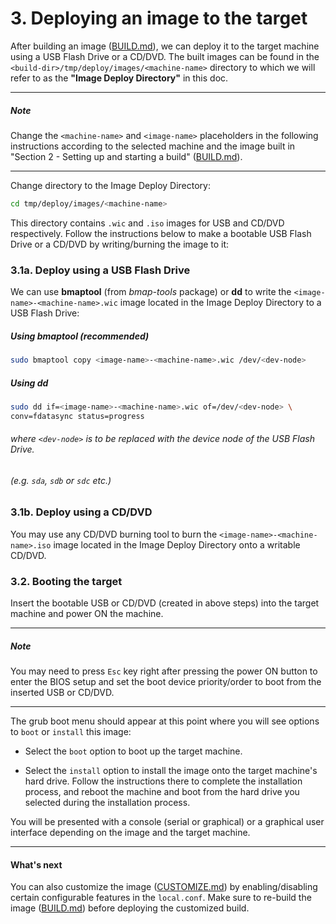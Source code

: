 # 3. Deploying an image to the target

After building an image ([BUILD.md](BUILD.md)), we can deploy it to the
target machine using a USB Flash Drive or a CD/DVD. The built images can be
found in the `<build-dir>/tmp/deploy/images/<machine-name>` directory to
which we will refer to as the **"Image Deploy Directory"** in this doc.

---
##### Note
Change the `<machine-name>` and `<image-name>` placeholders in the
following instructions according to the selected machine and the image 
built in "Section 2 - Setting up and starting a build" ([BUILD.md](BUILD.md)).

---

Change directory to the Image Deploy Directory:
```sh
cd tmp/deploy/images/<machine-name>
```

This directory contains `.wic` and `.iso` images for USB and CD/DVD
respectively. Follow the instructions below to make a bootable
USB Flash Drive or a CD/DVD by writing/burning the image to it:

### 3.1a. Deploy using a USB Flash Drive

We can use **bmaptool** (from *bmap-tools* package) or **dd** to write
the `<image-name>-<machine-name>.wic` image located in the
Image Deploy Directory to a USB Flash Drive:

##### Using bmaptool *(recommended)*
```sh
sudo bmaptool copy <image-name>-<machine-name>.wic /dev/<dev-node>
```

##### Using dd
```sh
sudo dd if=<image-name>-<machine-name>.wic of=/dev/<dev-node> \
conv=fdatasync status=progress
```

###### where `<dev-node>` is to be replaced with the device node of the USB Flash Drive.
###### (e.g. `sda`, `sdb` or `sdc` etc.)

### 3.1b. Deploy using a CD/DVD

You may use any CD/DVD burning tool to burn the
`<image-name>-<machine-name>.iso` image located in the
Image Deploy Directory onto a writable CD/DVD.

### 3.2. Booting the target

Insert the bootable USB or CD/DVD (created in above steps) into the
target machine and power ON the machine.

---
##### Note

You may need to press `Esc` key right after pressing the power ON
button to enter the BIOS setup and set the boot device priority/order
to boot from the inserted USB or CD/DVD.

---

The grub boot menu should appear at this point where you will see
options to `boot` or `install` this image:

* Select the `boot` option to boot up the target machine.

* Select the `install` option to install the image onto the target
machine's hard drive. Follow the instructions there to complete the
installation process, and reboot the machine and boot from the
hard drive you selected during the installation process.

You will be presented with a console (serial or graphical) or a
graphical user interface depending on the image and the target machine.

---
#### What's next

You can also customize the image ([CUSTOMIZE.md](CUSTOMIZE.md)) by
enabling/disabling certain configurable features in the `local.conf`.
Make sure to re-build the image ([BUILD.md](BUILD.md)) before deploying
the customized build.

